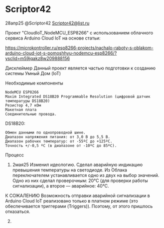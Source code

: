 # Scriptor42
 
 28апр25
 @Scriptor42
 Scriptor42@list.ru

Проект "CloudIoT_NodeMCU_ESP8266" с использованием облачного сервиса  Arduino Cloud IoT
на основе статьи:

https://microkontroller.ru/esp8266-projects/nachalo-raboty-s-oblakom-arduino-cloud-iot-s-pomoshhyu-nodemcu-esp8266/?ysclid=m59jqakz8w209888156

Дисклеймер
Данный проект является частью подготовки к созданию системы Умный Дом (IoT)

Необходимые компоненты

    NodeMCU ESP8266
    Maxim Integrated DS18B20 Programmable Resolution (цифровой датчик температуры DS18B20)
    Резистор 4,7 кОм
    Макетная плата
    Соединительные провода.

DS18B20:

    Обмен данными по однопроводной шине.
    Диапазон напряжения питания: от 3,0 В до 5,5 В.
    Диапазон рабочих температур: от -55ºC до +125ºC.
    Точность +/-0,5 ºC (в диапазоне от -10ºC до 85ºC).

Процесс

1. 2мая25
Изменил идеологию.
Сделал аварийную индикацию превышения температуры на светодиоде. Из Облака переключателем
устанавливается одно из двух на выбор значений. Одно из них сделал проверочным: 20°С
(для проверки работы сигнализации), а второе — аварийное: 40°С.

К СОЖАЛЕНИЮ
Возможность отправки аварийной сигнализации в Arduino Cloud IoT реализовано только в
платном режиме (это обеспечивается триггерами (Triggers)). 
Поэтому, от этого пришлось отказаться.

2. 
